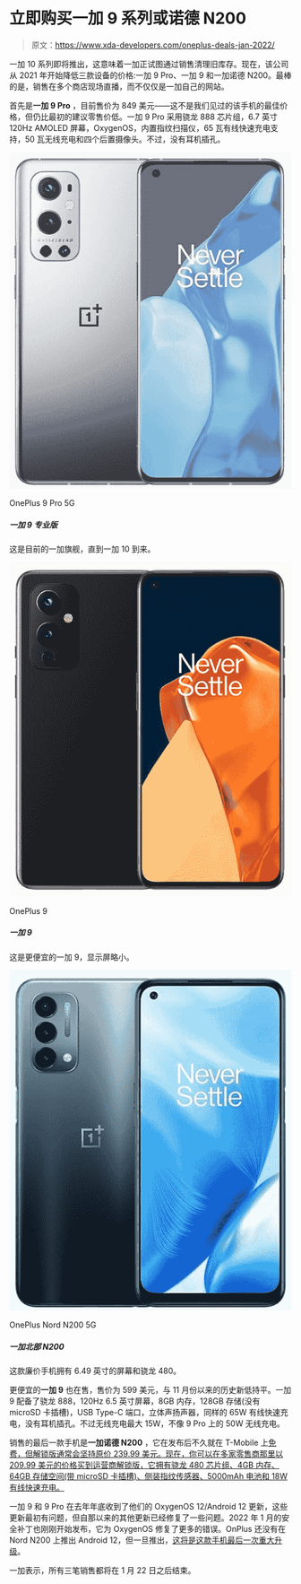 # 立即购买一加 9 系列或诺德 N200

> 原文：<https://www.xda-developers.com/oneplus-deals-jan-2022/>

一加 10 系列即将推出，这意味着一加正试图通过销售清理旧库存。现在，该公司从 2021 年开始降低三款设备的价格:一加 9 Pro、一加 9 和一加诺德 N200。最棒的是，销售在多个商店现场直播，而不仅仅是一加自己的网站。

首先是**一加 9 Pro** ，目前售价为 849 美元——这不是我们见过的该手机的最佳价格，但仍比最初的建议零售价低。一加 9 Pro 采用骁龙 888 芯片组，6.7 英寸 120Hz AMOLED 屏幕，OxygenOS，内置指纹扫描仪，65 瓦有线快速充电支持，50 瓦无线充电和四个后置摄像头。不过，没有耳机插孔。

 <picture>![The current flagship OnePlus phone is back down to $799.](img/b05f95a5c79b02a7c8ab26fb22e98af0.png)</picture> 

OnePlus 9 Pro 5G

##### 一加 9 专业版

这是目前的一加旗舰，直到一加 10 到来。

 <picture>![The vanilla OnePlus 9 is for those who want flagship performance but don't want to pay top dollar.](img/c47693d597164f17038c56e13fe892e8.png)</picture> 

OnePlus 9

##### 一加 9

这是更便宜的一加 9，显示屏略小。

 <picture>![The OnePlus Nord N200 5G is one of the best budget phones you can buy from the brand in the US. It offers a good set of internals at a bargain.](img/15a89b7afe6430b2c8182fd584752ed3.png)</picture> 

OnePlus Nord N200 5G

##### 一加北部 N200

这款廉价手机拥有 6.49 英寸的屏幕和骁龙 480。

更便宜的**一加 9** 也在售，售价为 599 美元，与 11 月份以来的历史新低持平。一加 9 配备了骁龙 888，120Hz 6.5 英寸屏幕，8GB 内存，128GB 存储(没有 microSD 卡插槽)，USB Type-C 端口，立体声扬声器，同样的 65W 有线快速充电，没有耳机插孔。不过无线充电最大 15W，不像 9 Pro 上的 50W 无线充电。

销售的最后一款手机是**一加诺德 N200** ，它在发布后不久就在 T-Mobile 上[免费，但解锁版通常会坚持原价 239.99 美元。现在，你可以在多家零售商那里以 209.99 美元的价格买到运营商解锁版，它拥有骁龙 480 芯片组、4GB 内存、64GB 存储空间(带 microSD 卡插槽)、侧装指纹传感器、5000mAh 电池和 18W 有线快速充电。](https://www.xda-developers.com/t-mobile-free-5g-phone-oneplus-nord-200/)

一加 9 和 9 Pro 在去年年底收到了他们的 OxygenOS 12/Android 12 更新，这些更新最初有问题，但自那以来的其他更新已经修复了一些问题。2022 年 1 月的安全补丁也刚刚开始发布，它为 OxygenOS 修复了更多的错误。OnPlus 还没有在 Nord N200 上推出 Android 12，但一旦推出，[这将是这款手机最后一次重大升级](https://www.xda-developers.com/oneplus-nord-n200-updates/)。

一加表示，所有三笔销售都将在 1 月 22 日之后结束。